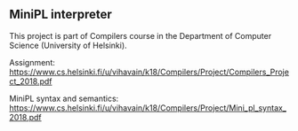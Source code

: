 ## MiniPL interpreter

This project is part of Compilers course in the Department of Computer Science (University of Helsinki).

Assignment: https://www.cs.helsinki.fi/u/vihavain/k18/Compilers/Project/Compilers_Project_2018.pdf

MiniPL syntax and semantics: https://www.cs.helsinki.fi/u/vihavain/k18/Compilers/Project/Mini_pl_syntax_2018.pdf

